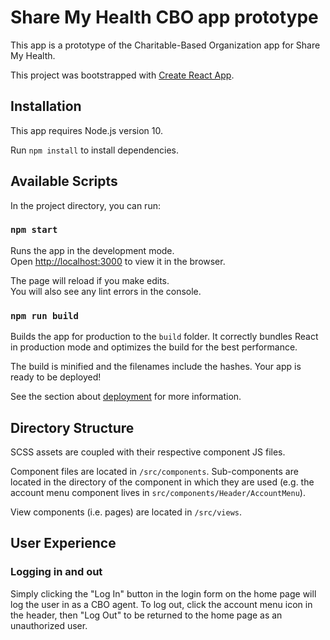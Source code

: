 # Share My Health CBO app prototype

This app is a prototype of the Charitable-Based Organization app for Share My
Health.

This project was bootstrapped with
[Create React App](https://github.com/facebook/create-react-app).

## Installation

This app requires Node.js version 10.

Run `npm install` to install dependencies.

## Available Scripts

In the project directory, you can run:

### `npm start`

Runs the app in the development mode.<br>
Open [http://localhost:3000](http://localhost:3000) to view it in the browser.

The page will reload if you make edits.<br>
You will also see any lint errors in the console.

### `npm run build`

Builds the app for production to the `build` folder. It correctly bundles React
in production mode and optimizes the build for the best performance.

The build is minified and the filenames include the hashes. Your app is ready
to be deployed!

See the section about [deployment](https://facebook.github.io/create-react-app/docs/deployment) for more information.

## Directory Structure

SCSS assets are coupled with their respective component JS files.

Component files are located in `/src/components`. Sub-components are located in
the directory of the component in which they are used (e.g. the account menu
component lives in `src/components/Header/AccountMenu`).

View components (i.e. pages) are located in `/src/views`.

## User Experience

### Logging in and out

Simply clicking the "Log In" button in the login form on the home page will log
the user in as a CBO agent. To log out, click the account menu icon in the
header, then "Log Out" to be returned to the home page as an unauthorized user.
